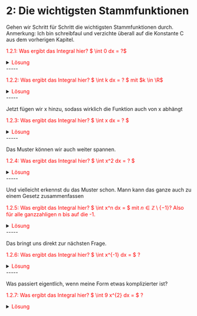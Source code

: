 # 2: Die wichtigsten Stammfunktionen

Gehen wir Schritt für Schritt die wichtigsten Stammfunktionen durch. 
Anmerkung: Ich bin schreibfaul und verzichte überall auf die Konstante C aus dem vorherigen Kapitel.




<span style="color: red">1.2.1: 
Was ergibt das Integral hier? 
$ \int 0 dx = ?$
<details>
<summary><span style="color: red">Lösung</span></summary>

$ \int 0 dx $ = 0

Manchmal hilfreich, wenn man zeigen kann, dass ein Term 0 im Integral ist, verschwindet dieser.

</details>
-----


<span style="color: red">1.2.2: 
Was ergibt das Integral hier? $ \int k dx = ? $ mit $k \in \R$
<details>
<summary><span style="color: red">Lösung</span></summary>

$ \int k dx $ = kx

Hat man einen konstanten Wert, wird hier einfach ein x drangehängt

Interessant wird es, wenn es zwei Variablen gibt x und y.
Dabei wird die Variable, die nicht durch dx bzw. dy gekennzeichnet ist wie eine Konstante behandelt.

$$ \int y dx  = yx $$
und
$$ \int x dy  = xy $$



</details>
-----


Jetzt fügen wir x hinzu, sodass wirklich die Funktion auch von x abhängt


<span style="color: red">1.2.3: 
Was ergibt das Integral hier? $ \int x dx = ? $
<details>
<summary><span style="color: red">Lösung</span></summary>

$ \int x dx  = \frac{1}{2} x^2$

Das Ergebnis wirkt im ersten Moment komisch.
Aber es leuchtet ein, wenn man die Probe macht.
Wenn man $ \frac{1}{2} x^2$ ableitet, merkt man überraschenderweise, dass es aufgeht




</details>
-----


Das Muster können wir auch weiter spannen.


<span style="color: red">1.2.4: 
Was ergibt das Integral hier? $ \int x^2 dx = ? $
<details>
<summary><span style="color: red">Lösung</span></summary>

$ \int x dx  = \frac{1}{3} x^3$

Auch hier wundert man sich im ersten Moment, aber die Probe gibt uns wieder recht.


</details>
-----

Und vielleicht erkennst du das Muster schon. Mann kann das ganze auch zu einem Gesetz zusammenfassen

<span style="color: red">1.2.5: 
Was ergibt das Integral hier? $ \int x^n dx =  $ mit $n \in \mathbb{Z} \setminus \{-1\}$? Also für alle ganzzahligen n bis auf die -1.
<details>
<summary><span style="color: red">Lösung</span></summary>

$ \int x^n dx  = \frac{1}{n+1} x^{(n+1)}$

Das funktioniert nicht nur für die positiven Zahlen also z.B. für n=8 oder n=99999, sondern auch für die negativen Zahlen.

Beispilsweise gilt das hier :
$ \int x^{-5} dx  = \frac{1}{-4} x^{-4}$

Und vielleicht hast du dich gewundert, wieso es nicht für -1 geht. Setz mal die -1 in die Formel ein und schon merkst du $\frac{1}{-1 +1}$ ist etwas Verbotenes, durch Null teilt man schließlich nicht.

</details>
-----

Das bringt uns direkt zur nächsten Frage.

<span style="color: red">1.2.6: 
Was ergibt das Integral hier? $ \int x^{-1} dx =  $ ? 
<details>
<summary><span style="color: red">Lösung</span></summary>



$ \int x^{-1} dx  = \int\frac{1}{x} dx = \ln|x| $

Also der Betrag von x und dann noch der natürliche Logarithmus.
Das kann man sich natürlich alles irgendwie kompliziert herleiten, aber es ist hier etwas pragmatischer es sich einfach zu merken.

Kleiner Reminder:
$x^{-1} = \frac{1}{x}$


</details>
-----

Was passiert eigentlich, wenn meine Form etwas komplizierter ist?

<span style="color: red">1.2.7: 
Was ergibt das Integral hier? $ \int 9 x^{2} dx =  $ ? 
<details>
<summary><span style="color: red">Lösung</span></summary>

Die Form mit dem x kennen wir ja schon, jetzt steht aber noch eine konstante 9 vor unserem Term.
Und das schöne ist, eine konstante bleibt einfach stehen und mit ihr passiert nichts

$ \int 9 x^{2} dx = 9 \cdot \frac{1}{3}x^3 $

So funktioniert es auch mit allen anderen Varianten bei dem eine konstante vor einem Term mit x vorsteht. 
Das gedanklich zu trennen ist oft sehr sehr hilfreich um Terme zu vereifachen. Die Konstanten kann man für die Integration quasi vergessen und später einfach wieder dazu multiplizieren:

$\int 9 x = 9 \cdot (\int x dx)$




</details>
